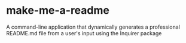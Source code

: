 # make-me-a-readme
A command-line application that dynamically generates a professional README.md file from a user's input using the Inquirer package
